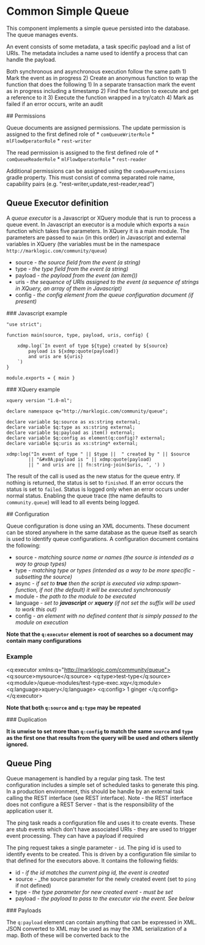 # Common Simple Queue

This component implements a simple queue persisted into the database. The queue manages events.

An event consists of some metadata, a task specific payload and a list of URIs. The metadata includes a name used to identify a process that can handle the payload.

Both synchronous and asynchronous execution follow the same path
    1) Mark the event as in progress
    2) Create an anonymous function to wrap the function that does the following
       1) In a separate transaction mark the event as in progress including a timestamp
       2) Find the function to execute and get a reference to it
       3) Execute the function wrapped in a try/catch
       4) Mark as failed if an error occurs, write an audit




## Permissions

Queue documents are assigned permissions. The update permission is assigned to the first defined role of
    * `comQueueWriterRole`
    * `mlFlowOperatorRole`
    * `rest-writer`

The read permission is assigned to the first defined role of
    * `comQueueReaderRole`
    * `mlFlowOperatorRole`
    * `rest-reader`

Additional permissions can be assigned using the `comQueuePermissions` gradle property. This must consist of comma separated role name, capability pairs (e.g. "rest-writer,update,rest-reader,read")


## Queue Executor definition

A _queue executor_ is a Javascript or XQuery module that is run to process a queue event. In Javascript an executor is a module which exports a `main` function which takes five parameters. In XQuery it is a main module. The parameters are passed to `main` (in this order) in Javascript and external variables in XQuery (the variables must be in the namespace `http://marklogic.com/community/queue`)

* source - _the source field from the event (a string)_
* type - _the type field from the event (a string)_
* payload - _the payload from the event (an item())_
* uris - _the sequence of URIs assigned to the event (a sequence of strings in XQuery, an array of them in Javascript)_
* config - _the config element from the queue configuration document (if present)_
  

### Javascript example

```
"use strict";

function main(source, type, payload, uris, config) {

    xdmp.log(`In event of type ${type} created by ${source}
        payload is ${xdmp:quote(payload)}
        and uris are ${uris}
    `)
}

module.exports = { main }
```

### XQuery example

```
xquery version "1.0-ml";

declare namespace q="http://marklogic.com/community/queue";

declare variable $q:source as xs:string external;
declare variable $q:type as xs:string external;
declare variable $q:payload as item() external;
declare variable $q:config as element(q:config)? external;
declare variable $q:uris as xs:string* external;

xdmp:log("In event of type " || $type ||  " created by " || $source
        || "&#x0A;payload is " || xdmp:quote(payload) 
        || " and uris are || fn:string-join($uris, ', ') )
```


The result of the call is used as the new status for the queue entry. If nothing is returned, the status is set to `finished`. If an error occurs the status is set to `failed`.  Status is logged only when an error occurs under normal status. Enabling the queue trace (the name defaults to `community.queue`) will lead to all events being logged.

## Configuration

Queue configuration is done using an XML documents. These document can be stored anywhere in the same database as the queue itself as search is used to identify queue configurations. A configuration document contains the following:

* source - _matching source name or names (the source is intended as a way to group types)_
* type - _matching type or types (intended as a way to be more specific - subsetting the source)_
* async - _if set to __true__ then the script is executed via xdmp:spawn-function, if not (the default) it will be executed synchronously_
* module - _the path to the module to be executed_
* language - _set to __javascript__ or __xquery__ (if not set the suffix will be used to work this out)_
* config - _an element with no defined content that is simply passed to the module on execution_

__Note that the `q:executor` element is root of searches so a document may contain many configurations__

### Example

<q:executor xmlns:q="http://marklogic.com/community/queue">
    <q:source>mysource</q:source>
    <q:type>test-type</q:source>
    <q:module>/queue-modules/test-type-exec.xqy</q:module>
    <q:language>xquery</q:language>
    <q:config>
        <one>1</one>
        <fred>ginger</fred>
    </q:config>
</q:executor>

__Note that both `q:source` and `q:type` may be repeated__

### Duplication

__It is unwise to set more than `q:config` to match the same `source` and `type` as the first one that results from the query will be used and others silently ignored.__ 


## Queue Ping

Queue management is handled by a regular ping task. The test configuration includes a simple set of scheduled tasks to generate this ping. In a production environment, this should be handle by an external task calling the REST interface (see REST interface). Note - the REST interface does not configure a REST Server - that is the responsibility of the application user it.

The ping task reads a configuration file and uses it to create events. These are stub events which don't have associated URIs - they are used to trigger event processing. They can have a payload if required

The ping request takes a single parameter - `id`. The ping id is used to identify events to be created. This is driven by a configuration file similar to that defined for the executors above. It contains the following fields:

* id - _if the id matches the current ping id, the event is created_
* source - _the source parameter for the newly created event (set to `ping` if not defined)
* type - _the type parameter for new created event - must be set_
* payload - _the payload to pass to the executor via the event. See below_

### Payloads

The `q:payload` element can contain anything that can be expressed in XML. JSON converted to XML may be used as may the XML serialization of a map. Both of these will be converted back to the 

